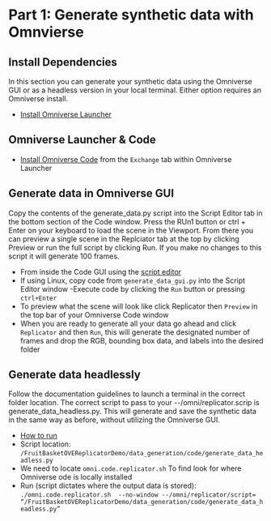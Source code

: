 # Part 1: Generate synthetic data with Omnvierse

## Install Dependencies

In this section you can generate your synthetic data using the Omniverse GUI or as a headless version in your local terminal. Either option requires an Omniverse install.

- [Install Omniverse Launcher](https://docs.omniverse.nvidia.com/prod_install-guide/prod_install-guide/overview.html#omniverse-install-guide)


## Omniverse Launcher & Code

- [Install Omniverse Code](https://docs.omniverse.nvidia.com/prod_workflows/prod_workflows/extensions/environment_configuration.html#step-2-install-omniverse-code) from the `Exchange` tab within Omniverse Launcher

## Generate data in Omniverse GUI

Copy the contents of the generate_data.py script into the Script Editor tab in the bottom section of the Code window. Press the RUn1 button or ctrl + Enter on your keyboard to load the scene in the Viewport. From there you can preview a single scene in the Replciator tab at the top by clicking Preview   or run the full script by clicking Run. If you make no changes to this script it will generate 100 frames.

- From inside the Code GUI using the [script editor](https://docs.omniverse.nvidia.com/app_code/prod_extensions/ext_script-editor.html)
- If using Linux, copy code from `generate_data_gui.py` into the Script Editor window
-Execute code by clicking the `Run` button or pressing `ctrl+Enter`
- To preview what the scene will look like click Replicator then `Preview` in the top bar of your Omniverse Code window
- When you are ready to generate all your data go ahead and click `Replicator` and then `Run`, this will generate the designated number of frames and drop the RGB, bounding box data, and labels into the desired folder


## Generate data headlessly

Follow the documentation guidelines to launch a terminal in the correct folder location. The correct script to pass to your --/omni/replicator.scrip is generate_data_headless.py. This will generate and save the synthetic data in the same way as before, without utilizing the Omniverse GUI.

- [How to run](https://docs.omniverse.nvidia.com/prod_extensions/prod_extensions/ext_replicator/headless_example.html) 
 - Script location: `/FruitBasketOVEReplicatorDemo/data_generation/code/generate_data_headless.py`
 - We need to locate `omni.code.replicator.sh` 
To find look for where Omniverse ode is locally installed
 - Run (script dictates where the output data is stored):
`./omni.code.replicator.sh  --no-window --/omni/replicator/script= “/FruitBasketOVEReplicatorDemo/data_generation/code/generate_data_headless.py”`

